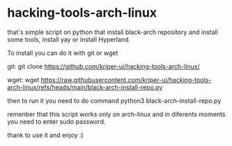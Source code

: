 # hacking-tools-arch-linux
that's simple script on python that install black-arch repository and install some tools, install yay or install Hyperland.

To install you can do it with git or wget

git: git clone https://github.com/kriper-ui/hacking-tools-arch-linux/

wget: wget https://raw.githubusercontent.com/kriper-ui/hacking-tools-arch-linux/refs/heads/main/black-arch-install-repo.py

then to run it you need to do command python3 black-arch-install-repo.py

remenber that this script works only on arch-linux and in diferents moments you need to enter sudo password.

thank to use it and enjoy :)
